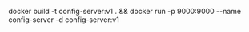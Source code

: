 docker build -t config-server:v1 .
&& docker run
-p 9000:9000
--name config-server
-d
config-server:v1 